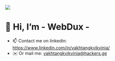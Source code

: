 ![](https://ak.picdn.net/shutterstock/videos/1019579425/thumb/11.jpg)

# 👋 Hi, I’m - WebDux -
- 📫 Contact me on linkedin: https://www.linkedin.com/in/vakhtangkvikvinia/
- ✉️ Or mail me: vakhtangkvikvinia@hackers.ge
